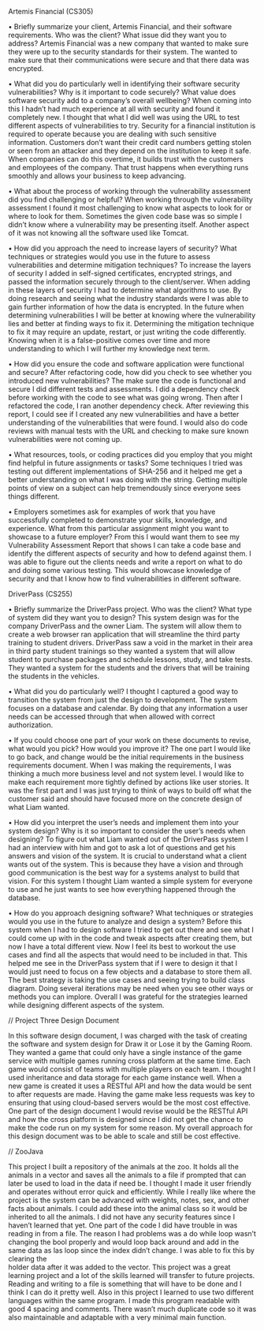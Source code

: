 Artemis Financial (CS305)

•	Briefly summarize your client, Artemis Financial, and their software requirements. Who was the client? What issue did they want you to address?
Artemis Financial was a new company that wanted to make sure they were up to the security standards for their system. The wanted to make sure that their communications were secure and that there data was encrypted.

•	What did you do particularly well in identifying their software security vulnerabilities? Why is it important to code securely? What value does software security add to a company’s overall wellbeing?
When coming into this I hadn’t had much experience at all with security and found it completely new. I thought that what I did well was using the URL to test different aspects of vulnerabilities to try. Security for a financial institution is required to operate because you are dealing with such sensitive information. Customers don’t want their credit card numbers getting stolen or seen from an attacker and they depend on the institution to keep it safe. When companies can do this overtime, it builds trust with the customers and employees of the company. That trust happens when everything runs smoothly and allows your business to keep advancing.

•	What about the process of working through the vulnerability assessment did you find challenging or helpful?
When working through the vulnerability assessment I found it most challenging to know what aspects to look for or where to look for them. Sometimes the given code base was so simple I didn’t know where a vulnerability may be presenting itself. Another aspect of it was not knowing all the software used like Tomcat. 

•	How did you approach the need to increase layers of security? What techniques or strategies would you use in the future to assess vulnerabilities and determine mitigation techniques?
To increase the layers of security I added in self-signed certificates, encrypted strings, and passed the information securely through to the client/server. When adding in these layers of security I had to determine what algorithms to use. By doing research and seeing what the industry standards were I was able to gain further information of how the data is encrypted. In the future when determining vulnerabilities I will be better at knowing where the vulnerability lies and better at finding ways to fix it. Determining the mitigation technique to fix it may require an update, restart, or just writing the code differently. Knowing when it is a false-positive comes over time and more understanding to which I will further my knowledge next term.

•	How did you ensure the code and software application were functional and secure? After refactoring code, how did you check to see whether you introduced new vulnerabilities?
The make sure the code is functional and secure I did different tests and assessments. I did a dependency check before working with the code to see what was going wrong. Then after I refactored the code, I ran another dependency check. After reviewing this report, I could see if I created any new vulnerabilities and have a better understanding of the vulnerabilities that were found. I would also do code reviews with manual tests with the URL and checking to make sure known vulnerabilities were not coming up. 

•	What resources, tools, or coding practices did you employ that you might find helpful in future assignments or tasks?
Some techniques I tried was testing out different implementations of SHA-256 and it helped me get a better understanding on what I was doing with the string. Getting multiple points of view on a subject can help tremendously since everyone sees things different. 

•	Employers sometimes ask for examples of work that you have successfully completed to demonstrate your skills, knowledge, and experience. What from this particular assignment might you want to showcase to a future employer?
From this I would want them to see my Vulnerability Assessment Report that shows I can take a code base and identify the different aspects of security and how to defend against them. I was able to figure out the clients needs and write a report on what to do and doing some various testing. This would showcase knowledge of security and that I know how to find vulnerabilities in different software. 

DriverPass (CS255)

•	Briefly summarize the DriverPass project. Who was the client? What type of system did they want you to design?
This system design was for the company DriverPass and the owner Liam. The system will allow them to create a web browser ran application that will streamline the third party training to student drivers. DriverPass saw a void in the market in their area in third party student trainings so they wanted a system that will allow student to purchase packages and schedule lessons, study, and take tests. They wanted a system for the students and the drivers that will be training the students in the vehicles. 

•	What did you do particularly well?
I thought I captured a good way to transition the system from just the design to development. The system focuses on a database and calendar. By doing that any information a user needs can be accessed through that when allowed with correct authorization.  

•	If you could choose one part of your work on these documents to revise, what would you pick? How would you improve it?
The one part I would like to go back, and change would be the initial requirements in the business requirements document. When I was making the requirements, I was thinking a much more business level and not system level. I would like to make each requirement more tightly defined by actions like user stories. It was the first part and I was just trying to think of ways to build off what the customer said and should have focused more on the concrete design of what Liam wanted. 

•	How did you interpret the user’s needs and implement them into your system design? Why is it so important to consider the user’s needs when designing?
To figure out what Liam wanted out of the DriverPass system I had an interview with him and got to ask a lot of questions and get his answers and vision of the system. It is crucial to understand what a client wants out of the system. This is because they have a vision and through good communication is the best way for a systems analyst to build that vision. For this system I thought Liam wanted a simple system for everyone to use and he just wants to see how everything happened through the database. 

•	How do you approach designing software? What techniques or strategies would you use in the future to analyze and design a system?
Before this system when I had to design software I tried to get out there and see what I could come up with in the code and tweak aspects after creating them, but now I have a total different view. Now I feel its best to workout the use cases and find all the aspects that would need to be included in that. This helped me see in the DriverPass system that if I were to design it that I would just need to focus on a few objects and a database to store them all. The best strategy is taking the use cases and seeing trying to build class diagram. Doing several iterations may be need when you see other ways or methods you can implore. Overall I was grateful for the strategies learned while designing different aspects of the system. 


// Project Three Design Document

 In this software design document, I was charged with the task of creating the software and system design for Draw it or Lose it by the Gaming Room. They wanted a game that could only have a single instance of the game service with multiple games running cross platform at the same time. Each game would consist of teams with multiple players on each team. I thought I used inheritance and data storage for each game instance well. When a new game is created it uses a RESTful API and how the data would be sent to after requests are made. Having the game make less requests was key to ensuring that using cloud-based servers would be the most cost effective. One part of the design document I would revise would be the RESTful API and how the cross platform is designed since I did not get the chance to make the code run on my system for some reason. My overall approach for this design document was to be able to scale and still be cost effective. 
 
 // ZooJava
 
This project I built a repository of the animals at the zoo. It holds all the animals in a vector 
and saves all the animals to a file if prompted that can later be used to load in the data if need 
be. I thought I made it user friendly and operates without error quick and efficiently. While I 
really like where the project is the system can be advanced with weights, notes, sex, and other 
facts about animals. I could add these into the animal class so it would be inherited to all the 
animals. I did not have any security features since I haven’t learned that yet. One part of the 
code I did have trouble in was reading in from a file. The reason I had problems was a do 
while loop wasn’t changing the bool properly and would loop back around and add in the 
same data as las loop since the index didn’t change. I was able to fix this by clearing the  
holder data after it was added to the vector. This project was a great learning project and a lot 
of the skills learned will transfer to future projects. Reading and writing to a file is something 
that will have to be done and I think I can do it pretty well. Also in this project I learned to 
use two different languages within the same program. I made this program readable with good 4
spacing and comments. There wasn’t much duplicate code so it was also maintainable and 
adaptable with a very minimal main function. 
